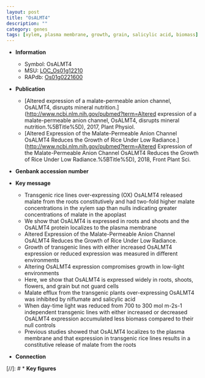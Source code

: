 ```yaml
---
layout: post
title: "OsALMT4"
description: ""
category: genes
tags: [xylem, plasma membrane, growth, grain, salicylic acid, biomass]
---
```


* **Information**  
    + Symbol: OsALMT4  
    + MSU: [LOC_Os01g12210](http://rice.uga.edu/cgi-bin/ORF_infopage.cgi?orf=LOC_Os01g12210)  
    + RAPdb: [Os01g0221600](http://rapdb.dna.affrc.go.jp/viewer/gbrowse_details/irgsp1?name=Os01g0221600)  

* **Publication**  
    + [Altered expression of a malate-permeable anion channel, OsALMT4, disrupts mineral nutrition.](http://www.ncbi.nlm.nih.gov/pubmed?term=Altered expression of a malate-permeable anion channel, OsALMT4, disrupts mineral nutrition.%5BTitle%5D), 2017, Plant Physiol.
    + [Altered Expression of the Malate-Permeable Anion Channel OsALMT4 Reduces the Growth of Rice Under Low Radiance.](http://www.ncbi.nlm.nih.gov/pubmed?term=Altered Expression of the Malate-Permeable Anion Channel OsALMT4 Reduces the Growth of Rice Under Low Radiance.%5BTitle%5D), 2018, Front Plant Sci.

* **Genbank accession number**  

* **Key message**  
    + Transgenic rice lines over-expressing (OX) OsALMT4 released malate from the roots constitutively and had two-fold higher malate concentrations in the xylem sap than nulls indicating greater concentrations of malate in the apoplast
    + We show that OsALMT4 is expressed in roots and shoots and the OsALMT4 protein localizes to the plasma membrane
    + Altered Expression of the Malate-Permeable Anion Channel OsALMT4 Reduces the Growth of Rice Under Low Radiance.
    + Growth of transgenic lines with either increased OsALMT4 expression or reduced expression was measured in different environments
    + Altering OsALMT4 expression compromises growth in low-light environments
    + Here, we show that OsALMT4 is expressed widely in roots, shoots, flowers, and grain but not guard cells
    + Malate efflux from the transgenic plants over-expressing OsALMT4 was inhibited by niflumate and salicylic acid
    + When day-time light was reduced from 700 to 300 <a6><cc>mol m-2s-1 independent transgenic lines with either increased or decreased OsALMT4 expression accumulated less biomass compared to their null controls
    + Previous studies showed that OsALMT4 localizes to the plasma membrane and that expression in transgenic rice lines results in a constitutive release of malate from the roots

* **Connection**  

[//]: # * **Key figures**  


